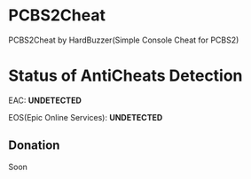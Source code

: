 # PCBS2Cheat
PCBS2Cheat by HardBuzzer(Simple Console Cheat for PCBS2)

# Status of AntiCheats Detection

EAC: **UNDETECTED**

EOS(Epic Online Services): **UNDETECTED**

## Donation

Soon

